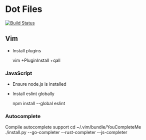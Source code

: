 Dot Files
====

[![Build Status](https://travis-ci.org/iszak/dotfiles.svg)](https://travis-ci.org/iszak/dotfiles)


## Vim
- Install plugins

    vim +PluginInstall +qall

### JavaScript
- Ensure node.js is installed
- Install eslint globally

    npm install --global eslint


### Autocomplete

Compile autocomplete support
    cd ~/.vim/bundle/YouCompleteMe
    ./install.py --go-completer --rust-completer --js-completer
